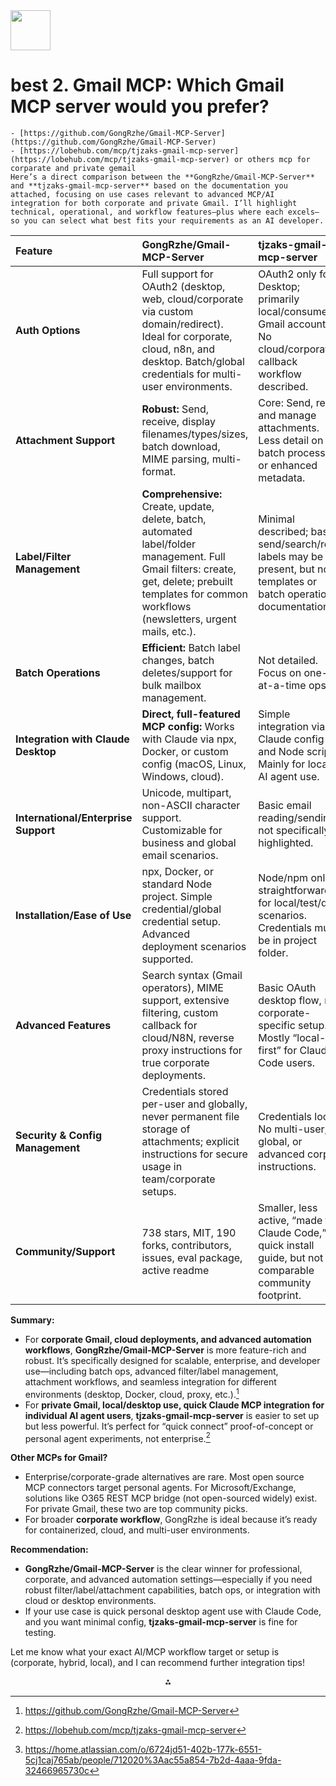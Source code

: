 <img src="https://r2cdn.perplexity.ai/pplx-full-logo-primary-dark%402x.png" style="height:64px;margin-right:32px"/>

# best 2. Gmail MCP: Which Gmail MCP server would you prefer?

    - [https://github.com/GongRzhe/Gmail-MCP-Server](https://github.com/GongRzhe/Gmail-MCP-Server)
    - [https://lobehub.com/mcp/tjzaks-gmail-mcp-server](https://lobehub.com/mcp/tjzaks-gmail-mcp-server) or others mcp for corparate and private gemail
    Here’s a direct comparison between the **GongRzhe/Gmail-MCP-Server** and **tjzaks-gmail-mcp-server** based on the documentation you attached, focusing on use cases relevant to advanced MCP/AI integration for both corporate and private Gmail. I’ll highlight technical, operational, and workflow features—plus where each excels—so you can select what best fits your requirements as an AI developer.


| Feature | GongRzhe/Gmail-MCP-Server | tjzaks-gmail-mcp-server |
| :-- | :-- | :-- |
| **Auth Options** | Full support for OAuth2 (desktop, web, cloud/corporate via custom domain/redirect). Ideal for corporate, cloud, n8n, and desktop. Batch/global credentials for multi-user environments. | OAuth2 only for Desktop; primarily local/consumer Gmail accounts. No cloud/corporate callback workflow described. |
| **Attachment Support** | **Robust:** Send, receive, display filenames/types/sizes, batch download, MIME parsing, multi-format. | Core: Send, read, and manage attachments. Less detail on batch processing or enhanced metadata. |
| **Label/Filter Management** | **Comprehensive:** Create, update, delete, batch, automated label/folder management. Full Gmail filters: create, get, delete; prebuilt templates for common workflows (newsletters, urgent mails, etc.). | Minimal described; basic send/search/read labels may be present, but no templates or batch operations documentation. |
| **Batch Operations** | **Efficient:** Batch label changes, batch deletes/support for bulk mailbox management. | Not detailed. Focus on one-at-a-time ops. |
| **Integration with Claude Desktop** | **Direct, full-featured MCP config:** Works with Claude via npx, Docker, or custom config (macOS, Linux, Windows, cloud). | Simple integration via Claude config and Node script. Mainly for local AI agent use. |
| **International/Enterprise Support** | Unicode, multipart, non-ASCII character support. Customizable for business and global email scenarios. | Basic email reading/sending, not specifically highlighted. |
| **Installation/Ease of Use** | npx, Docker, or standard Node project. Simple credential/global credential setup. Advanced deployment scenarios supported. | Node/npm only; straightforward for local/test/dev scenarios. Credentials must be in project folder. |
| **Advanced Features** | Search syntax (Gmail operators), MIME support, extensive filtering, custom callback for cloud/N8N, reverse proxy instructions for true corporate deployments. | Basic OAuth desktop flow, no corporate-specific setup. Mostly “local-first” for Claude Code users. |
| **Security \& Config Management** | Credentials stored per-user and globally, never permanent file storage of attachments; explicit instructions for secure usage in team/corporate setups. | Credentials local. No multi-user, global, or advanced corp instructions. |
| **Community/Support** | 738 stars, MIT, 190 forks, contributors, issues, eval package, active readme | Smaller, less active, “made for Claude Code,” quick install guide, but not comparable community footprint. |

**Summary:**

- For **corporate Gmail, cloud deployments, and advanced automation workflows**, **GongRzhe/Gmail-MCP-Server** is more feature-rich and robust. It’s specifically designed for scalable, enterprise, and developer use—including batch ops, advanced filter/label management, attachment workflows, and seamless integration for different environments (desktop, Docker, cloud, proxy, etc.).[^1]
- For **private Gmail, local/desktop use, quick Claude MCP integration for individual AI agent users**, **tjzaks-gmail-mcp-server** is easier to set up but less powerful. It’s perfect for “quick connect” proof-of-concept or personal agent experiments, not enterprise.[^2]

**Other MCPs for Gmail?**

- Enterprise/corporate-grade alternatives are rare. Most open source MCP connectors target personal agents. For Microsoft/Exchange, solutions like O365 REST MCP bridge (not open-sourced widely) exist. For private Gmail, these two are top community picks.
- For broader **corporate workflow**, GongRzhe is ideal because it’s ready for containerized, cloud, and multi-user environments.

**Recommendation:**

- **GongRzhe/Gmail-MCP-Server** is the clear winner for professional, corporate, and advanced automation settings—especially if you need robust filter/label/attachment capabilities, batch ops, or integration with cloud or desktop environments.
- If your use case is quick personal desktop agent use with Claude Code, and you want minimal config, **tjzaks-gmail-mcp-server** is fine for testing.

Let me know what your exact AI/MCP workflow target or setup is (corporate, hybrid, local), and I can recommend further integration tips!
<span style="display:none">[^3]</span>

<div align="center">⁂</div>

[^1]: https://github.com/GongRzhe/Gmail-MCP-Server

[^2]: https://lobehub.com/mcp/tjzaks-gmail-mcp-server

[^3]: https://home.atlassian.com/o/6724jd51-402b-177k-6551-5cj1caj765ab/people/712020%3Aac55a854-7b2d-4aaa-9fda-32466965730c

